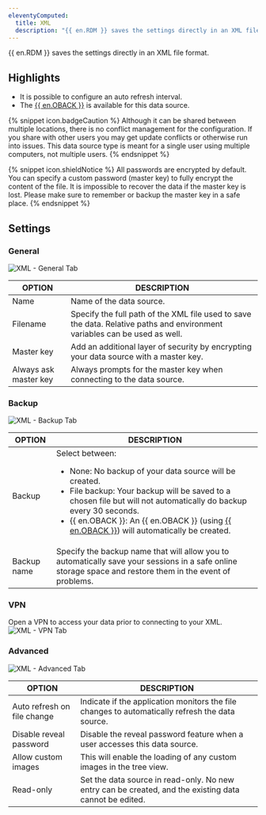 ```yaml
---
eleventyComputed:
  title: XML
  description: "{{ en.RDM }} saves the settings directly in an XML file format."
---
```

{{ en.RDM }} saves the settings directly in an XML file format. 

## Highlights 

* It is possible to configure an auto refresh interval. 
* The [{{ en.OBACK }}](/cloud/rdm-online-services/online-backup/) is available for this data source. 

{% snippet icon.badgeCaution %} 
Although it can be shared between multiple locations, there is no conflict management for the configuration. If you share with other users you may get update conflicts or otherwise run into issues. This data source type is meant for a single user using multiple computers, not multiple users. 
{% endsnippet %}
 
{% snippet icon.shieldNotice %} 
All passwords are encrypted by default. You can specify a custom password (master key) to fully encrypt the content of the file. It is impossible to recover the data if the master key is lost. Please make sure to remember or backup the master key in a safe place. 
{% endsnippet %}
 
## Settings 

### General 

![XML - General Tab](https://webdevolutions.azureedge.net/docs/en/rdm/windows/clip10788.png) 

| OPTION                | DESCRIPTION |
|-----------------------|-------------|
| Name                  | Name of the data source.                                                                                                   |
| Filename              | Specify the full path of the XML file used to save the data. Relative paths and environment variables can be used as well. |
| Master key            | Add an additional layer of security by encrypting your data source with a master key.                                      |
| Always ask master key | Always prompts for the master key when connecting to the data source.                                                      |


### Backup 

![XML - Backup Tab](https://webdevolutions.azureedge.net/docs/en/rdm/windows/clip10789.png) 

| OPTION      | DESCRIPTION |
|-------------|-------------|
| Backup      | Select between: <ul><li>None: No backup of your data source will be created.</li><li>File backup: Your backup will be saved to a chosen file but will not automatically do backup every 30 seconds.</li><li>{{ en.OBACK }}: An {{ en.OBACK }} (using [{{ en.OBACK }}](/cloud/rdm-online-services/online-backup/)) will automatically be created.</li></ul>          |
| Backup name | Specify the backup name that will allow you to automatically save your sessions in a safe online storage space and restore them in the event of problems. |

### VPN 

Open a VPN to access your data prior to connecting to your XML.  
![XML - VPN Tab](https://webdevolutions.azureedge.net/docs/en/rdm/windows/XMLVPN.png) 

### Advanced 

![XML - Advanced Tab](https://webdevolutions.azureedge.net/docs/en/rdm/windows/clip10790.png) 

| OPTION                   | DESCRIPTION |
|--------------------------|-------------|
| Auto refresh on file change | Indicate if the application monitors the file changes to automatically refresh the data source. |
| Disable reveal password  | Disable the reveal password feature when a user accesses this data source.                         |
| Allow custom images      | This will enable the loading of any custom images in the tree view.                                |
| Read-only                | Set the data source in read-only. No new entry can be created, and the existing data cannot be edited. |
